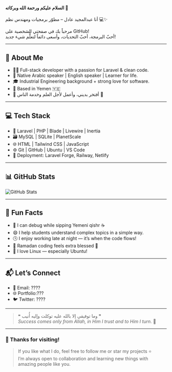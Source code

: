 <p align="center">
 <h4 style="width:100%;> Adulmajeed Adel</h4>
</p>

# السلام عليكم ورحمة الله وبركاته 👋  
أنا عبدالمجيد عادل – مطوّر برمجيات ومهندس نظم 💻✨

مرحباً بك في صفحتي الشخصية على GitHub!  
أحبّ البرمجة، أحبّ التحديات، وأسعى دائماً لتعلُّم شيء جديد!

---

## 🧠 About Me

- 👨‍💻 Full-stack developer with a passion for Laravel & clean code.
- 💬 Native Arabic speaker | English speaker | Learner for life.
- 🎓 Industrial Engineering background + strong love for software.
- 📍 Based in Yemen 🇾🇪
- 🕋 أفتخر بديني، وأعمل لأجل العلم وخدمة الناس 🌿

---

## 💻 Tech Stack
- 🔵 Laravel | PHP | Blade | Livewire | Inertia
- 🗃️ MySQL | SQLite | PlanetScale
- 🌐 HTML | Tailwind CSS | JavaScript
- ⚙️ Git | GitHub | Ubuntu | VS Code
- 🚀 Deployment: Laravel Forge, Railway, Netlify

---

## 📊 GitHub Stats

![GitHub Stats](https://github-readme-stats.vercel.app/api?username=AbdalmajeedAdel&show_icons=true&theme=radical)

---

## 🎉 Fun Facts

- 🧠 I can debug while sipping Yemeni qishr ☕
- 😄 I help students understand complex topics in a simple way.
- 🕓 I enjoy working late at night — it’s when the code flows!
- 🌙 Ramadan coding feels extra blessed 💫
- 🐧 I love Linux — especially Ubuntu!

---

## 📬 Let’s Connect

- 📧 Email: ????
- 🌐 Portfolio:???
- 🐦 Twitter: ????

---

> ❝ وما توفيقي إلا بالله عليه توكلت وإليه أُنيب ❞  
> *Success comes only from Allah, in Him I trust and to Him I turn.* 🤍

---

### 🧡 Thanks for visiting!

> If you like what I do, feel free to follow me or star my projects ⭐  
> I’m always open to collaboration and learning new things with amazing people like you.
